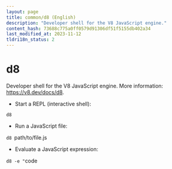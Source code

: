 ```yaml
---
layout: page
title: common/d8 (English)
description: "Developer shell for the V8 JavaScript engine."
content_hash: 73688c775a0ff0579d91306df51f5155db402a34
last_modified_at: 2023-11-12
tldri18n_status: 2
---
```

# d8

Developer shell for the V8 JavaScript engine.
More information: <https://v8.dev/docs/d8>.

- Start a REPL (interactive shell):

`d8`

- Run a JavaScript file:

`d8 `<span class="tldr-var badge badge-pill bg-dark-lm bg-white-dm text-white-lm text-dark-dm font-weight-bold">path/to/file.js</span>

- Evaluate a JavaScript expression:

`d8 -e "`<span class="tldr-var badge badge-pill bg-dark-lm bg-white-dm text-white-lm text-dark-dm font-weight-bold">code</span>

